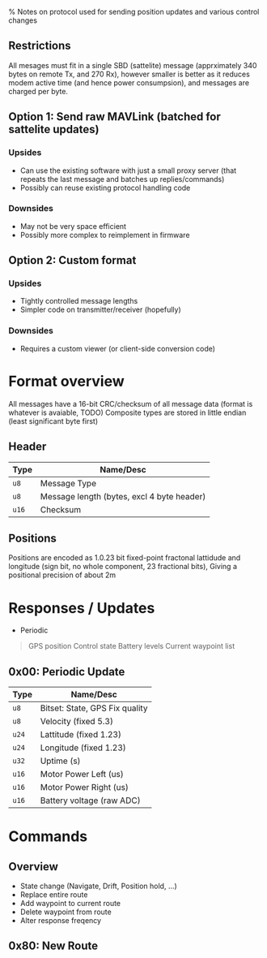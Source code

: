 % Notes on protocol used for sending position updates and various control changes

Restrictions
------------

All mesages must fit in a single SBD (sattelite) message (apprximately 340 bytes on remote Tx, and 270 Rx), however smaller is better as it reduces modem active time (and hence power consumpsion), and messages are charged per byte.


Option 1: Send raw MAVLink (batched for sattelite updates)
-----------

### Upsides
- Can use the existing software with just a small proxy server (that repeats the last message and batches up replies/commands)
- Possibly can reuse existing protocol handling code
### Downsides
- May not be very space efficient
- Possibly more complex to reimplement in firmware


Option 2: Custom format
----------------------

### Upsides
- Tightly controlled message lengths
- Simpler code on transmitter/receiver (hopefully)
### Downsides
- Requires a custom viewer (or client-side conversion code)

Format overview
===============
All messages have a 16-bit CRC/checksum of all message data (format is whatever is avaiable, TODO)
Composite types are stored in little endian (least significant byte first)

Header
--------
| Type  | Name/Desc |
| ----- | --------- |
| `u8`  | Message Type |
| `u8`  | Message length (bytes, excl 4 byte header) |
| `u16` | Checksum |

Positions
----------
Positions are encoded as 1.0.23 bit fixed-point fractonal lattidude and longitude (sign bit, no whole component, 23 fractional bits), Giving a positional precision of about 2m



Responses / Updates
===============
- Periodic
 > GPS position
 > Control state
 > Battery levels
 > Current waypoint list


0x00: Periodic Update
---------------
| Type  | Name/Desc |
| ----- | --------- |
| `u8`  | Bitset: State, GPS Fix quality |
| `u8`  | Velocity (fixed 5.3) |
| `u24` | Lattitude (fixed 1.23) |
| `u24` | Longitude (fixed 1.23) |
| `u32` | Uptime (s) |
| `u16` | Motor Power Left (us) |
| `u16` | Motor Power Right (us) |
| `u16` | Battery voltage (raw ADC) |

Commands
========

Overview
--------
- State change (Navigate, Drift, Position hold, ...)
- Replace entire route
- Add waypoint to current route
- Delete waypoint from route
- Alter response freqency

0x80: New Route
---------


